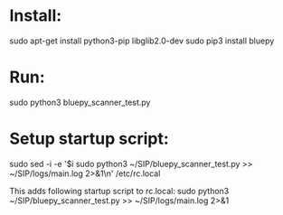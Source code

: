 # Install:
sudo apt-get install python3-pip libglib2.0-dev
sudo pip3 install bluepy

# Run:
sudo python3 bluepy_scanner_test.py

# Setup startup script:
sudo sed -i -e '$i sudo python3 ~/SIP/bluepy_scanner_test.py >> ~/SIP/logs/main.log 2>&1\n' /etc/rc.local

This adds following startup script to rc.local: sudo python3 ~/SIP/bluepy_scanner_test.py >> ~/SIP/logs/main.log 2>&1
